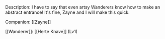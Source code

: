 Description: I have to say that even artsy Wanderers know how to make an abstract entrance! It's fine, Zayne and I will make this quick.

Companion: [[Zayne]]

[[Wanderer]]: [[Herte Knave]] (Lv1)